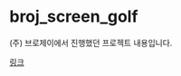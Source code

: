 # broj_screen_golf
(주) 브로제이에서 진행했던 프로젝트 내용입니다.

<a href="https://stream-chopper-e5d.notion.site/ICT-BROJ-b2403f4da4b343c3a05026cee6746d58?pvs=4">링크</a>
